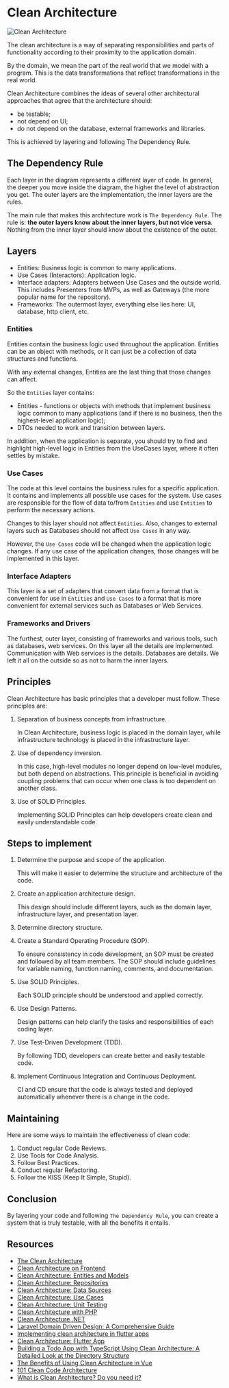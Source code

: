 # Clean Architecture

![Clean Architecture](https://blog.cleancoder.com/uncle-bob/images/2012-08-13-the-clean-architecture/CleanArchitecture.jpg)

The clean architecture is a way of separating responsibilities and parts
of functionality according to their proximity to the application domain.

By the domain, we mean the part of the real world that we model with a
program. This is the data transformations that reflect transformations in
the real world.

Clean Architecture combines the ideas of several other architectural approaches
that agree that the architecture should:

- be testable;
- not depend on UI;
- do not depend on the database, external frameworks and libraries.

This is achieved by layering and following The Dependency Rule.

## The Dependency Rule

Each layer in the diagram represents a different layer of code.
In general, the deeper you move inside the diagram, the higher
the level of abstraction you get. The outer layers are the
implementation, the inner layers are the rules.

The main rule that makes this architecture work is `The Dependency Rule`.
The rule is: **the outer layers know about the inner layers, but not vice versa**.
Nothing from the inner layer should know about the existence of the outer.

## Layers

- Entities: Business logic is common to many applications.
- Use Cases (Interactors): Application logic.
- Interface adapters: Adapters between Use Cases and the outside world. This
includes Presenters from MVPs, as well as Gateways (the more popular name
for the repository).
- Frameworks: The outermost layer, everything else lies here: UI, database,
http client, etc.

### Entities

Entities contain the business logic used throughout the application.
Entities can be an object with methods, or it can just be a collection
of data structures and functions.

With any external changes, Entities are the last thing that those changes
can affect.

So the `Entities` layer contains:

- Entities - functions or objects with methods that implement business logic
common to many applications (and if there is no business, then the highest-level
application logic);
- DTOs needed to work and transition between layers.

In addition, when the application is separate, you should try to find and
highlight high-level logic in Entities from the UseCases layer, where it often 
settles by mistake.

### Use Cases

The code at this level contains the business rules for a specific application.
It contains and implements all possible use cases for the system. Use cases are
responsible for the flow of data to/from `Entities` and use `Entities` to perform
the necessary actions.

Changes to this layer should not affect `Entities`. Also, changes to external
layers such as Databases should not affect `Use Cases` in any way.

However, the `Use Cases` code will be changed when the application logic changes.
If any use case of the application changes, those changes will be implemented in
this layer.

### Interface Adapters

This layer is a set of adapters that convert data from a format that is convenient
for use in `Entities` and `Use Cases` to a format that is more convenient for
external services such as Databases or Web Services.

### Frameworks and Drivers

The furthest, outer layer, consisting of frameworks and various tools, such as
databases, web services. On this layer all the details are implemented.
Communication with Web services is the details. Databases are details. We left
it all on the outside so as not to harm the inner layers.

## Principles

Clean Architecture has basic principles that a developer must follow. These
principles are:

1. Separation of business concepts from infrastructure.

    In Clean Architecture, business logic is placed in the domain layer, while
    infrastructure technology is placed in the infrastructure layer.

2. Use of dependency inversion.

    In this case, high-level modules no longer depend on low-level modules, but both
    depend on abstractions. This principle is beneficial in avoiding coupling problems
    that can occur when one class is too dependent on another class.

3. Use of SOLID Principles.

    Implementing SOLID Principles can help developers create clean and easily
    understandable code.

## Steps to implement

1. Determine the purpose and scope of the application.

    This will make it easier to determine the structure and architecture of the code.

2. Create an application architecture design.

    This design should include different layers, such as the domain layer, infrastructure
    layer, and presentation layer.

3. Determine directory structure.
4. Create a Standard Operating Procedure (SOP).

    To ensure consistency in code development, an SOP must be created and followed by all
    team members. The SOP should include guidelines for variable naming, function naming,
    comments, and documentation.

5. Use SOLID Principles.

    Each SOLID principle should be understood and applied correctly.

6. Use Design Patterns.

    Design patterns can help clarify the tasks and responsibilities of each coding layer.

7. Use Test-Driven Development (TDD).

    By following TDD, developers can create better and easily testable code.

8. Implement Continuous Integration and Continuous Deployment.

    CI and CD ensure that the code is always tested and deployed automatically whenever
    there is a change in the code.

## Maintaining

Here are some ways to maintain the effectiveness of clean code:

1. Conduct regular Code Reviews.
2. Use Tools for Code Analysis.
3. Follow Best Practices.
4. Conduct regular Refactoring.
5. Follow the KISS (Keep It Simple, Stupid).

## Conclusion

By layering your code and following `The Dependency Rule`, you can create a system
that is truly testable, with all the benefits it entails.

## Resources

- [The Clean Architecture](https://blog.cleancoder.com/uncle-bob/2012/08/13/the-clean-architecture.html)
- [Clean Architecture on Frontend](https://bespoyasov.me/blog/clean-architecture-on-frontend/)
- [Clean Architecture: Entities and Models](https://paulallies.medium.com/clean-architecture-entities-and-models-f800ef3a6905)
- [Clean Architecture: Repositories](https://paulallies.medium.com/clean-architecture-repositories-a3360184dd66)
- [Clean Architecture: Data Sources](https://paulallies.medium.com/clean-architecture-data-sources-8fa9f8e02c90)
- [Clean Architecture: Use Cases](https://paulallies.medium.com/clean-architecture-use-cases-f5d476f4ed86)
- [Clean Architecture: Unit Testing](https://paulallies.medium.com/clean-architecture-unit-testing-dc8a37a03eaa)
- [Clean Architecture with PHP](https://medium.com/unil-ci-software-engineering/clean-architecture-with-php-22de915a6c50)
- [Clean Architecture .NET](https://levelup.gitconnected.com/clean-architecture-net-b79fb5f2e17d)
- [Laravel Domain Driven Design: A Comprehensive Guide](https://medium.com/@mianhaseeb41/laravel-domain-driven-design-a-comprehensive-guide-c8b12c7ad79a)
- [Implementing clean architecture in flutter apps](https://santhosh-adiga-u.medium.com/implementing-clean-architecture-in-flutter-apps-5c8e37253841)
- [Clean Architecture: Flutter App](https://nanosoft.co.za/blog/post/clean-architecture-flutter)
- [Building a Todo App with TypeScript Using Clean Architecture: A Detailed Look at the Directory Structure](https://medium.com/@walid.karray/building-a-todo-app-with-typescript-using-clean-hexagonal-architecture-a-detailed-look-at-the-d9e177f9f31)
- [The Benefits of Using Clean Architecture in Vue](https://www.mitrais.com/news-updates/the-benefits-of-using-clean-architecture-in-vue/)
- [101 Clean Code Architecture](https://medium.com/bento-tech-innovation/101-clean-code-architecture-651e2650bbe8)
- [What is Clean Architecture? Do you need it?](https://isriramkumarm.medium.com/what-is-clean-architecture-do-you-need-it-fdc1060d6425)
